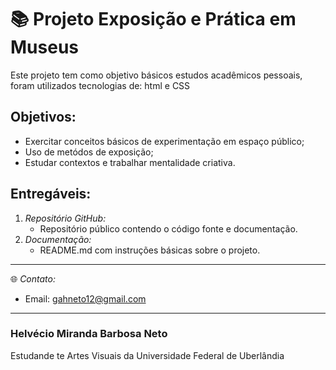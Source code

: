 # 📚 Projeto Exposição e Prática em Museus
Este projeto tem como objetivo básicos estudos acadêmicos pessoais, foram utilizados tecnologias de:
html e CSS

## Objetivos:
- Exercitar conceitos básicos de experimentação em espaço público;
- Uso de metódos de exposição;
- Estudar contextos e trabalhar mentalidade criativa.

  
## Entregáveis:
   1. *Repositório GitHub:*
      - Repositório público contendo o código fonte e documentação.
   3. *Documentação:*
      - README.md com instruções básicas sobre o projeto.



---
  
🌐 *Contato:*
- Email: gahneto12@gmail.com

---

### Helvécio Miranda Barbosa Neto
Estudande te Artes Visuais da Universidade Federal de Uberlândia
